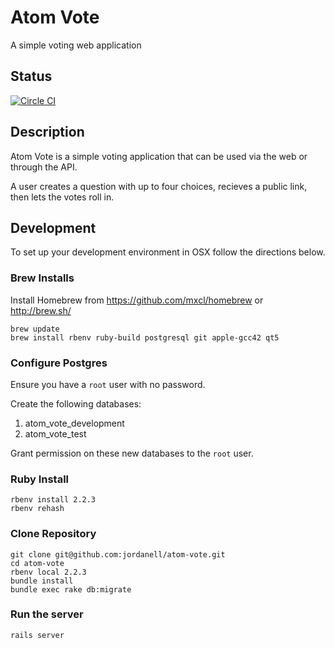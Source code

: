 # Atom Vote

A simple voting web application

## Status

[![Circle CI](https://circleci.com/gh/jordanell/atom-vote.svg?style=svg&circle-token=e362bab71fc7813e947d11f8f1a59602f51b1185)](https://circleci.com/gh/jordanell/atom-vote)

## Description

Atom Vote is a simple voting application that can be used via the web or through the
API.

A user creates a question with up to four choices, recieves a public link, then lets
the votes roll in.

## Development

To set up your development environment in OSX follow the directions below.

### Brew Installs

Install Homebrew from https://github.com/mxcl/homebrew or http://brew.sh/

    brew update
    brew install rbenv ruby-build postgresql git apple-gcc42 qt5

### Configure Postgres

Ensure you have a `root` user with no password.

Create the following databases:
  1. atom_vote_development
  2. atom_vote_test

Grant permission on these new databases to the `root` user.

### Ruby Install

    rbenv install 2.2.3
    rbenv rehash

### Clone Repository

    git clone git@github.com:jordanell/atom-vote.git
    cd atom-vote
    rbenv local 2.2.3
    bundle install
    bundle exec rake db:migrate

### Run the server

    rails server
